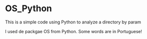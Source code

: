 # OS_Python

This is a simple code using Python to analyze a directory by param

I used de packgae OS from Python. Some words are in Portuguese!
